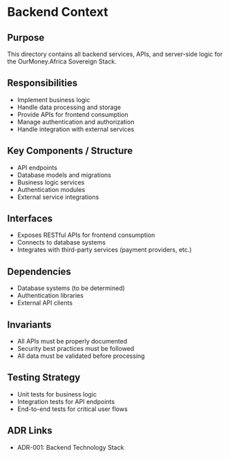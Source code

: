 # Backend Context

## Purpose
This directory contains all backend services, APIs, and server-side logic for the OurMoney.Africa Sovereign Stack.

## Responsibilities
- Implement business logic
- Handle data processing and storage
- Provide APIs for frontend consumption
- Manage authentication and authorization
- Handle integration with external services

## Key Components / Structure
- API endpoints
- Database models and migrations
- Business logic services
- Authentication modules
- External service integrations

## Interfaces
- Exposes RESTful APIs for frontend consumption
- Connects to database systems
- Integrates with third-party services (payment providers, etc.)

## Dependencies
- Database systems (to be determined)
- Authentication libraries
- External API clients

## Invariants
- All APIs must be properly documented
- Security best practices must be followed
- All data must be validated before processing

## Testing Strategy
- Unit tests for business logic
- Integration tests for API endpoints
- End-to-end tests for critical user flows

## ADR Links
- ADR-001: Backend Technology Stack
